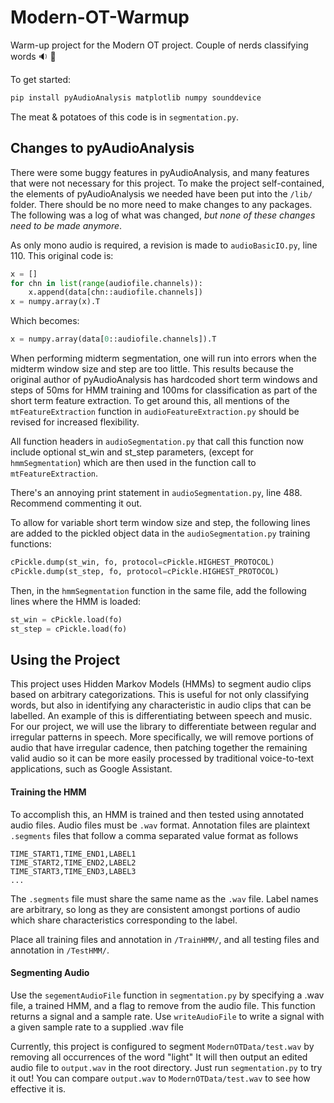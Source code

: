 # Modern-OT-Warmup
Warm-up project for the Modern OT project. Couple of nerds classifying words :sound: :mega:

To get started:
```python
pip install pyAudioAnalysis matplotlib numpy sounddevice
```

The meat & potatoes of this code is in `segmentation.py`.

## Changes to pyAudioAnalysis

There were some buggy features in pyAudioAnalysis, and many features that were not necessary for this project.
To make the project self-contained, the elements of pyAudioAnalysis we needed have been put into the `/lib/` folder.
There should be no more need to make changes to any packages. The following was a log of what was changed, *but
none of these changes need to be made anymore*.

As only mono audio is required, a revision is made to `audioBasicIO.py`, line 110.
This original code is:
```python
x = []
for chn in list(range(audiofile.channels)):
    x.append(data[chn::audiofile.channels])
x = numpy.array(x).T
```         
Which becomes:
```python
x = numpy.array(data[0::audiofile.channels]).T
```


When performing midterm segmentation, one will run into errors when the midterm window size and step are too little.
This results because the original author of pyAudioAnalysis has hardcoded short term windows and steps of 50ms
 for HMM training and 100ms for classification as
part of the short term feature extraction. To get around this, all mentions of the `mtFeatureExtraction` function in 
`audioFeatureExtraction.py` should be revised for increased flexibility.

All function headers in `audioSegmentation.py` that call this function now include optional st_win and st_step parameters, 
(except for `hmmSegmentation`) which are then used in the function call to `mtFeatureExtraction`.

There's an annoying print statement in `audioSegmentation.py`, line 488. Recommend commenting it out.

To allow for variable short term window size and step, the following lines are added to the pickled object data in the 
`audioSegmentation.py` training functions:
```python
cPickle.dump(st_win, fo, protocol=cPickle.HIGHEST_PROTOCOL)
cPickle.dump(st_step, fo, protocol=cPickle.HIGHEST_PROTOCOL)
```

Then, in the `hmmSegmentation` function in the same file, add the following lines where the HMM is loaded:
```python
st_win = cPickle.load(fo)
st_step = cPickle.load(fo)
```

## Using the Project
This project uses Hidden Markov Models (HMMs) to segment audio clips based on arbitrary categorizations. This is useful
for not only classifying words, but also in identifying any characteristic in audio clips that can be labelled. An
example of this is differentiating between speech and music. For our project, we will use the library to differentiate
between regular and irregular patterns in speech. More specifically, we will remove portions of audio that have
irregular cadence, then patching together the remaining valid audio so it can be more easily processed by traditional
voice-to-text applications, such as Google Assistant.

#### Training the HMM
To accomplish this, an HMM is trained and then tested using annotated audio files. Audio files must be `.wav` format.
Annotation files are plaintext `.segments` files that follow a comma separated value format as follows
```text
TIME_START1,TIME_END1,LABEL1
TIME_START2,TIME_END2,LABEL2
TIME_START3,TIME_END3,LABEL3
...
```
The `.segments` file must share the same name as the `.wav` file. Label names are arbitrary, so long as they are
consistent amongst portions of audio which share characteristics corresponding to the label.

Place all training files and annotation in `/TrainHMM/`, and all testing files and annotation in `/TestHMM/`.

#### Segmenting Audio
Use the `segementAudioFile` function in `segmentation.py` by specifying a .wav file, a trained HMM, and a flag to remove
from the audio file. This function returns a signal and a sample rate. Use `writeAudioFile` to write a signal with
a given sample rate to a supplied .wav file

Currently, this project is configured to segment `ModernOTData/test.wav` by removing all occurrences of the word "light"
It will then output an edited audio file to `output.wav` in the root directory. Just run `segmentation.py` to try it
out! You can compare `output.wav` to `ModernOTData/test.wav` to see how effective it is.
